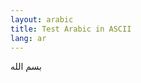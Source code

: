 ```yaml
---
layout: arabic
title: Test Arabic in ASCII
lang: ar
---
```


<!-- more -->

&#1576;&#1587;&#1605;
&#1575;&#1604;&#1604;&#1607;
